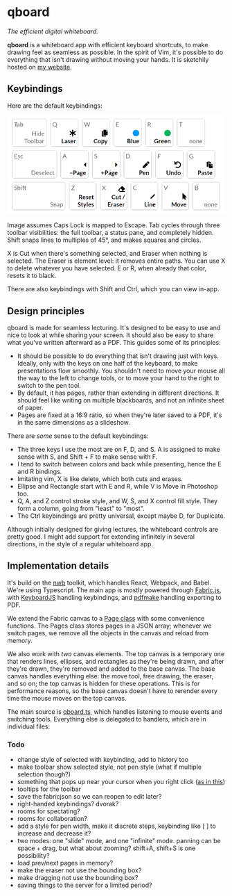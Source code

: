 # qboard

*The efficient digital whiteboard.*

**qboard** is a whiteboard app with efficient keyboard shortcuts, to make drawing feel as seamless as possible. In the spirit of Vim, it's possible to do everything that isn't drawing without moving your hands. It is sketchily hosted on [my website](https://cjquines.com/qboard/).

## Keybindings

Here are the default keybindings:

![](public/bindings.png)

Image assumes Caps Lock is mapped to Escape. Tab cycles through three toolbar visibilities: the full toolbar, a status pane, and completely hidden. Shift snaps lines to multiples of 45°, and makes squares and circles.

X is Cut when there's something selected, and Eraser when nothing is selected. The Eraser is element level: it removes entire paths. You can use X to delete whatever you have selected. E or R, when already that color, resets it to black.

There are also keybindings with Shift and Ctrl, which you can view in-app.

## Design principles

qboard is made for seamless lecturing. It's designed to be easy to use and nice to look at while sharing your screen. It should also be easy to share what you've written afterward as a PDF. This guides some of its principles:

- It should be possible to do everything that isn't drawing just with keys. Ideally, only with the keys on one half of the keyboard, to make presentations flow smoothly. You shouldn't need to move your mouse all the way to the left to change tools, or to move your hand to the right to switch to the pen tool.
- By default, it has pages, rather than extending in different directions. It should feel like writing on multiple blackboards, and not an infinite sheet of paper.
- Pages are fixed at a 16:9 ratio, so when they're later saved to a PDF, it's in the same dimensions as a slideshow.

There are *some* sense to the default keybindings:

- The three keys I use the most are on F, D, and S. A is assigned to make sense with S, and Shift + F to make sense with F.
- I tend to switch between colors and back while presenting, hence the E and R bindings.
- Imitating vim, X is like delete, which both cuts and erases.
- Ellipse and Rectangle start with E and R, while V is Move in Photoshop too.
- Q, A, and Z control stroke style, and W, S, and X control fill style. They form a column, going from "least" to "most".
- The Ctrl keybindings are pretty universal, except maybe D, for Duplicate.

Although initially designed for giving lectures, the whiteboard controls are pretty good. I might add support for extending infinitely in several directions, in the style of a regular whiteboard app.

## Implementation details

It's build on the [nwb](https://github.com/insin/nwb) toolkit, which handles React, Webpack, and Babel. We're using Typescript. The main app is mostly powered through [Fabric.js](http://fabricjs.com/), with [KeyboardJS](https://github.com/RobertWHurst/KeyboardJS) handling keybindings, and [pdfmake](http://pdfmake.org/#/) handling exporting to PDF.

We extend the Fabric canvas to a [Page class](src/lib/pages.ts) with some convenience functions. The Pages class stores pages in a JSON array; whenever we switch pages, we remove all the objects in the canvas and reload from memory.

We also work with *two* canvas elements. The top canvas is a temporary one that renders lines, ellipses, and rectangles as they're being drawn, and after they're drawn, they're removed and added to the base canvas. The base canvas handles everything else: the move tool, free drawing, the eraser, and so on; the top canvas is hidden for these operations. This is for performance reasons, so the base canvas doesn't have to rerender every time the mouse moves on the top canvas.

The main source is [qboard.ts](src/lib/qboard.ts), which handles listening to mouse events and switching tools. Everything else is delegated to handlers, which are in individual files:

### Todo

- change style of selected with keybinding, add to history too
- make toolbar show selected style, not pen style (what if multiple selection though?)
- something that pops up near your cursor when you right click ([as in this](https://medium.com/@subalerts/https-medium-com-implementing-custom-context-menu-in-react-js-part-1-b103260c724c))
- tooltips for the toolbar
- save the fabricjson so we can reopen to edit later?
- right-handed keybindings? dvorak?
- rooms for spectating?
- rooms for collaboration?
- add a style for pen width, make it discrete steps, keybinding like [ ] to increase and decrease it?
- two modes: one "slide" mode, and one "infinite" mode. panning can be space + drag, but what about zooming? shift+A, shift+S is one possibility?
- load prev/next pages in memory?
- make the eraser not use the bounding box?
- make dragging not use the bounding box?
- saving things to the server for a limited period?
